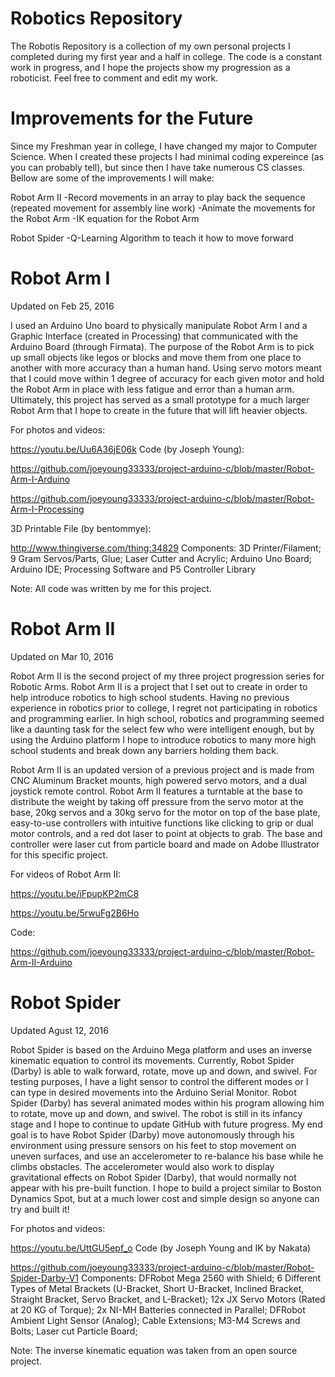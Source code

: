 # Robotics Repository

The Robotis Repository is a collection of my own personal projects I completed during my first year and a half in college. The code is a constant work in progress, and I hope the projects show my progression as a roboticist. Feel free to comment and edit my work. 


# Improvements for the Future

Since my Freshman year in college, I have changed my major to Computer Science. When I created these projects I had minimal coding expereince (as you can probably tell), but since then I have take numerous CS classes. Bellow are some of the improvements I will make:

Robot Arm II
-Record movements in an array to play back the sequence (repeated movement for assembly line work)
-Animate the movements for the Robot Arm 
-IK equation for the Robot Arm

Robot Spider
-Q-Learning Algorithm to teach it how to move forward


# Robot Arm I
Updated on Feb 25, 2016

I used an Arduino Uno board to physically manipulate Robot Arm I and a Graphic Interface (created in Processing) that communicated with the Arduino Board (through Firmata). The purpose of the Robot Arm is to pick up small objects like legos or blocks and move them from one place to another with more accuracy than a human hand. Using servo motors meant that I could move within 1 degree of accuracy for each given motor and hold the Robot Arm in place with less fatigue and error than a human arm. Ultimately, this project has served as a small prototype for a much larger Robot Arm that I hope to create in the future that will lift heavier objects.

For photos and videos:

https://youtu.be/Uu6A36jE06k
Code (by Joseph Young):

https://github.com/joeyoung33333/project-arduino-c/blob/master/Robot-Arm-I-Arduino

https://github.com/joeyoung33333/project-arduino-c/blob/master/Robot-Arm-I-Processing

3D Printable File (by bentommye):

http://www.thingiverse.com/thing:34829
Components: 3D Printer/Filament; 9 Gram Servos/Parts, Glue; Laser Cutter and Acrylic; Arduino Uno Board; Arduino IDE; Processing Software and P5 Controller Library

Note: All code was written by me for this project.


# Robot Arm II
Updated on Mar 10, 2016

Robot Arm II is the second project of my three project progression series for Robotic Arms. Robot Arm II is a project that I set out to create in order to help introduce robotics to high school students. Having no previous experience in robotics prior to college, I regret not participating in robotics and programming earlier. In high school, robotics and programming seemed like a daunting task for the select few who were intelligent enough, but by using the Arduino platform I hope to introduce robotics to many more high school students and break down any barriers holding them back.

Robot Arm II is an updated version of a previous project and is made from CNC Aluminum Bracket mounts, high powered servo motors, and a dual joystick remote control. Robot Arm II features a turntable at the base to distribute the weight by taking off pressure from the servo motor at the base, 20kg servos and a 30kg servo for the motor on top of the base plate, easy-to-use controllers with intuitive functions like clicking to grip or dual motor controls, and a red dot laser to point at objects to grab. The base and controller were laser cut from particle board and made on Adobe Illustrator for this specific project.

For videos of Robot Arm II:

https://youtu.be/iFpupKP2mC8

https://youtu.be/5rwuFg2B6Ho

Code:

https://github.com/joeyoung33333/project-arduino-c/blob/master/Robot-Arm-II-Arduino


# Robot Spider
Updated Agust 12, 2016

Robot Spider is based on the Arduino Mega platform and uses an inverse kinematic equation to control its movements. Currently, Robot Spider (Darby) is able to walk forward, rotate, move up and down, and swivel. For testing purposes, I have a light sensor to control the different modes or I can type in desired movements into the Arduino Serial Monitor. Robot Spider (Darby) has several animated modes within his program allowing him to rotate, move up and down, and swivel. The robot is still in its infancy stage and I hope to continue to update GitHub with future progress. My end goal is to have Robot Spider (Darby) move autonomously through his environment using pressure sensors on his feet to stop movement on uneven surfaces, and use an accelerometer to re-balance his base while he climbs obstacles. The accelerometer would also work to display gravitational effects on Robot Spider (Darby), that would normally not appear with his pre-built function. I hope to build a project similar to Boston Dynamics Spot, but at a much lower cost and simple design so anyone can try and built it!

For photos and videos:

https://youtu.be/UttGU5epf_o
Code (by Joseph Young and IK by Nakata)

https://github.com/joeyoung33333/project-arduino-c/blob/master/Robot-Spider-Darby-V1
Components: DFRobot Mega 2560 with Shield; 6 Different Types of Metal Brackets (U-Bracket, Short U-Bracket, Inclined Bracket, Straight Bracket, Servo Bracket, and L-Bracket); 12x JX Servo Motors (Rated at 20 KG of Torque); 2x NI-MH Batteries connected in Parallel; DFRobot Ambient Light Sensor (Analog); Cable Extensions; M3-M4 Screws and Bolts; Laser cut Particle Board;

Note: The inverse kinematic equation was taken from an open source project.
